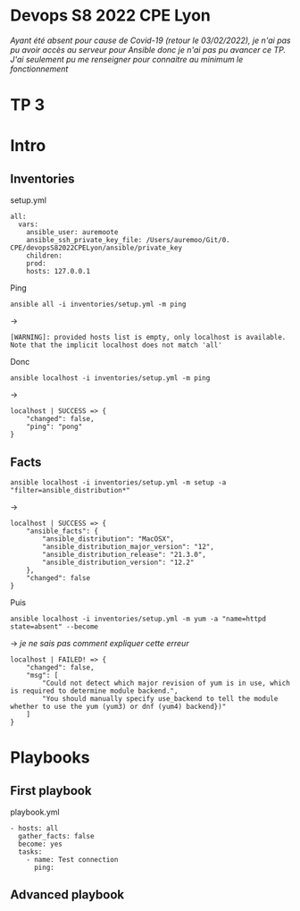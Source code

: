 # Devops S8 2022 CPE Lyon
*Ayant été absent pour cause de Covid-19 (retour le 03/02/2022), je n'ai pas pu avoir accès au serveur pour Ansible donc je n'ai pas pu avancer ce TP. J'ai seulement pu me renseigner pour connaitre au minimum le fonctionnement*

# TP 3

# Intro

## Inventories

setup.yml
```
all: 
  vars:
    ansible_user: auremoote
    ansible_ssh_private_key_file: /Users/auremoo/Git/0. CPE/devopsS82022CPELyon/ansible/private_key
    children:
    prod:
    hosts: 127.0.0.1
```
Ping
```
ansible all -i inventories/setup.yml -m ping
```
->
```
[WARNING]: provided hosts list is empty, only localhost is available. Note that the implicit localhost does not match 'all'
```
Donc
```
ansible localhost -i inventories/setup.yml -m ping
```
->
```
localhost | SUCCESS => {
    "changed": false,
    "ping": "pong"
}
```

## Facts

```
ansible localhost -i inventories/setup.yml -m setup -a "filter=ansible_distribution*"
```
->
```
localhost | SUCCESS => {
    "ansible_facts": {
        "ansible_distribution": "MacOSX",
        "ansible_distribution_major_version": "12",
        "ansible_distribution_release": "21.3.0",
        "ansible_distribution_version": "12.2"
    },
    "changed": false
}
```
Puis
```
ansible localhost -i inventories/setup.yml -m yum -a "name=httpd state=absent" --become
````
-> *je ne sais pas comment expliquer cette erreur*
```
localhost | FAILED! => {
    "changed": false,
    "msg": [
        "Could not detect which major revision of yum is in use, which is required to determine module backend.",
        "You should manually specify use_backend to tell the module whether to use the yum (yum3) or dnf (yum4) backend})"
    ]
}
```

# Playbooks

## First playbook

playbook.yml
```
- hosts: all
  gather_facts: false
  become: yes
  tasks:
    - name: Test connection
      ping:
```

## Advanced playbook

